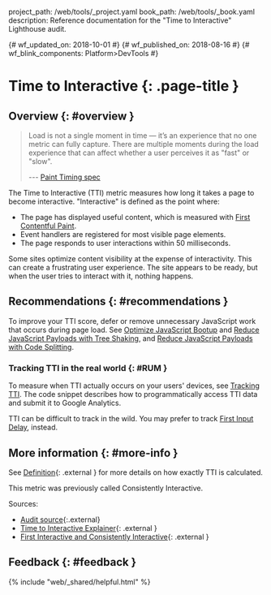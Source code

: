project_path: /web/tools/_project.yaml book_path: /web/tools/_book.yaml description: Reference documentation for the "Time to Interactive" Lighthouse audit.

{# wf_updated_on: 2018-10-01 #} {# wf_published_on: 2018-08-16 #} {# wf_blink_components: Platform>DevTools #}

# Time to Interactive {: .page-title }

## Overview {: #overview }

<blockquote>
  <p>
    Load is not a single moment in time — it’s an experience that no one metric can fully capture.
    There are multiple moments during the load experience that can affect whether a user perceives
    it as "fast" or "slow".
  </p>
  <p>--- <a class="external" href="https://w3c.github.io/paint-timing/">Paint Timing spec</a></p>
</blockquote>

The Time to Interactive (TTI) metric measures how long it takes a page to become interactive. "Interactive" is defined as the point where:

* The page has displayed useful content, which is measured with [First Contentful Paint](/web/tools/lighthouse/audits/first-contentful-paint).
* Event handlers are registered for most visible page elements.
* The page responds to user interactions within 50 milliseconds.

Some sites optimize content visibility at the expense of interactivity. This can create a frustrating user experience. The site appears to be ready, but when the user tries to interact with it, nothing happens.

## Recommendations {: #recommendations }

To improve your TTI score, defer or remove unnecessary JavaScript work that occurs during page load. See [Optimize JavaScript Bootup](/web/fundamentals/performance/optimizing-content-efficiency/javascript-startup-optimization/) and [Reduce JavaScript Payloads with Tree Shaking](/web/fundamentals/performance/optimizing-javascript/tree-shaking/), and [Reduce JavaScript Payloads with Code Splitting](/web/fundamentals/performance/optimizing-javascript/code-splitting/).

### Tracking TTI in the real world {: #RUM }

To measure when TTI actually occurs on your users' devices, see [Tracking TTI](/web/fundamentals/performance/user-centric-performance-metrics#tracking_tti). The code snippet describes how to programmatically access TTI data and submit it to Google Analytics.

TTI can be difficult to track in the wild. You may prefer to track [First Input Delay](/web/updates/2018/05/first-input-delay), instead.

## More information {: #more-info }

See [Definition](https://github.com/WICG/time-to-interactive#definition){: .external } for more details on how exactly TTI is calculated.

This metric was previously called Consistently Interactive.

Sources:

* [Audit source](https://github.com/GoogleChrome/lighthouse/blob/master/lighthouse-core/audits/metrics/interactive.js){:.external}
* [Time to Interactive Explainer](https://github.com/WICG/time-to-interactive){: .external }
* [First Interactive and Consistently Interactive](https://docs.google.com/document/d/1GGiI9-7KeY3TPqS3YT271upUVimo-XiL5mwWorDUD4c){: .external }

## Feedback {: #feedback }

{% include "web/_shared/helpful.html" %}